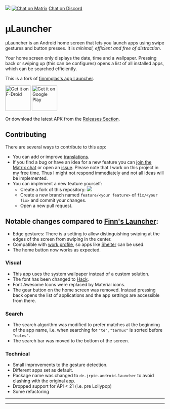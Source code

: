 <!-- Shields from shields.io -->
<!--[![][shield-release]][latest-release] -->
[![][shield-license]][license]
[![Chat on Matrix](https://matrix.to/img/matrix-badge.svg)][matrix]
[Chat on Discord][discord]



# μLauncher


µLauncher is an Android home screen that lets you launch apps using swipe gestures and button presses.
It is *minimal, efficient and free of distraction*.

Your home screen only displays the date, time and a wallpaper.
Pressing back or swiping up (this can be configures) opens a list
of all installed apps, which can be searched efficiently.


This is a fork of [finnmglas's app Launcher][original-repo].

[<img src="https://fdroid.gitlab.io/artwork/badge/get-it-on.png"
     alt="Get it on F-Droid"
     height="80">](https://f-droid.org/packages/de.jrpie.android.launcher/)
[<img src="https://play.google.com/intl/en_us/badges/images/generic/en-play-badge.png"
     alt="Get it on Google Play"
     height="80">](https://play.google.com/store/apps/details?id=de.jrpie.android.launcher)

Or download the latest APK from the [Releases Section](https://github.com/jrpie/Launcher/releases/latest).

## Contributing

There are several ways to contribute to this app:
* You can add or improve [translations][toolate].
* If you find a bug or have an idea for a new feature you can [join the Matrix chat][matrix] or open an [issue][issues]. Please note that I work on this project in my free time. Thus I might not respond immediately and not all ideas will be implemented.
* You can implement a new feature yourself:
  - Create a fork of this repository: [![][shield-gh-fork]][fork]
  - Create a new branch named `feature/<your feature>` of `fix/<your fix>` and commit your changes.
  - Open a new pull request.



## Notable changes compared to [Finn's Launcher][original-repo]:

* Edge gestures: There is a setting to allow distinguishing swiping at the edges of the screen from swiping in the center.
* Compatible with [work profile](https://www.android.com/enterprise/work-profile/), so apps like [Shelter](https://gitea.angry.im/PeterCxy/Shelter) can be used.
* The home button now works as expected.

### Visual
* This app uses the system wallpaper instead of a custom solution.
* The font has been changed to [Hack][hack-font].
* Font Awesome Icons were replaced by Material icons.
* The gear button on the home screen was removed. Instead pressing back opens the list of applications and the app settings are accessible from there.


### Search
* The search algorithm was modified to prefer matches at the beginning of the app name, i.e. when searching for `"te"`, `"termux"` is sorted before `"notes"`.
* The search bar was moved to the bottom of the screen.

### Technical
* Small improvements to the gesture detection.
* Different apps set as default.
* Package name was changed to `de.jrpie.android.launcher` to avoid clashing with the original app.
* Dropped support for API < 21 (i.e. pre Lollypop)
* Some refactoring
---
---
  [hack-font]: https://sourcefoundry.org/hack/
  [original-repo]: https://github.com/finnmglas/Launcher
  [toolate]: https://toolate.othing.xyz/projects/jrpie-launcher/
  [issues]: https://github.com/jrpie/Launcher/issues/
  [fork]: https://github.com/jrpie/Launcher/fork/


<!-- Download links / stores -->

  [store-googleplay]: https://play.google.com/store/apps/details?id=de.jrpie.android.launcher
  [store-googleplay-badgecampain]: https://play.google.com/store/apps/details?id=de.jrpie.android.launcher&pcampaignid=pcampaignidMKT-Other-global-all-co-prtnr-py-PartBadge-Mar2515-1
  [store-fdroid]: https://f-droid.org/packages/de.jrpie.android.launcher/

<!-- Shields and Badges -->

  [shield-release]: https://img.shields.io/github/v/release/jrpie/Launcher?style=flat
  [shield-contribute]: https://img.shields.io/badge/contributions-welcome-007ec6.svg?style=flat
  [shield-license]: https://img.shields.io/badge/license-MIT-007ec6?style=flat

  [shield-gh-watch]: https://img.shields.io/github/watchers/jrpie/Launcher?label=Watch&style=social
  [shield-gh-star]: https://img.shields.io/github/stars/jrpie/Launcher?label=Star&style=social
  [shield-gh-fork]: https://img.shields.io/github/forks/jrpie/Launcher?label=Fork&style=social
  [matrix]: https://s.jrpie.de/launcher-matrix
  [discord]: https://s.jrpie.de/launcher-discord

<!-- Helpful resources -->

  [license]: https://github.com/jrpie/Launcher/blob/master/LICENSE
